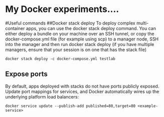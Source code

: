 # My Docker experiments....

#Useful commands
##Docker stack deploy
To deploy complex multi-container apps, you can use the docker stack deploy command. You can either deploy a bundle on your machine over an SSH tunnel, or copy the docker-compose.yml file (for example using scp) to a manager node, SSH into the manager and then run docker stack deploy (if you have multiple managers, ensure that your session is on one that has the stack file)

`docker stack deploy -c docker-compose.yml testlab`

## Expose ports
By default, apps deployed with stacks do not have ports publicly exposed. Update port mappings for services, and Docker automatically wires up the underlying platform load balancers:

`docker service update --publish-add published=80,target=80 <example-service>`
